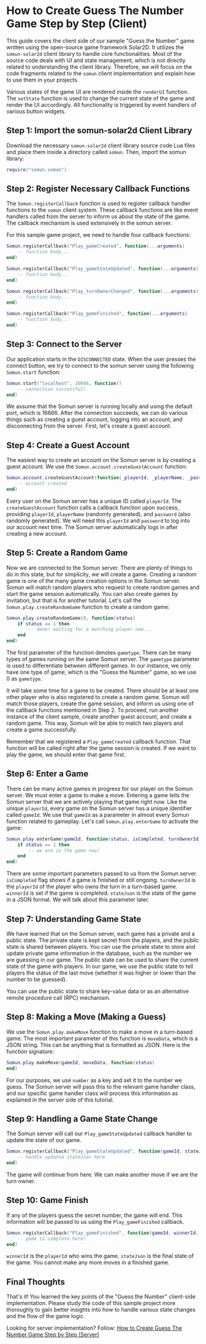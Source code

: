 # How to Create Guess The Number Game Step by Step (Client)

This guide covers the client side of our sample "Guess the Number" game written using the open-source game framework Solar2D. It utilizes the `somun-solar2d` client library to handle core functionalities. Most of the source code deals with UI and state management, which is not directly related to understanding the client library. Therefore, we will focus on the code fragments related to the `somun` client implementation and explain how to use them in your projects.

Various states of the game UI are rendered inside the `renderUI` function. The `setState` function is used to change the current state of the game and render the UI accordingly. All functionality is triggered by event handlers of various button widgets.

## Step 1: Import the somun-solar2d Client Library

Download the necessary `somun-solar2d` client library source code Lua files and place them inside a directory called `somun`. Then, import the somun library:

```lua
require("somun.somun")
```

## Step 2: Register Necessary Callback Functions

The `Somun.registerCallback` function is used to register callback handler functions to the `somun` client system. These callback functions are like event handlers called from the server to inform us about the state of the game. The callback mechanism is used extensively in the somun server.

For this sample game project, we need to handle four callback functions:

```lua
Somun.registerCallback("Play_gameCreated", function(...arguments)
    -- function body...
end)

Somun.registerCallback("Play_gameStateUpdated", function(...arguments)
    -- function body...
end)

Somun.registerCallback("Play_turnOwnerChanged", function(...arguments)
    -- function body...
end)

Somun.registerCallback("Play_gameFinished", function(...arguments)
    -- function body...
end)
```

## Step 3: Connect to the Server

Our application starts in the `DISCONNECTED` state. When the user presses the connect button, we try to connect to the somun server using the following `Somun.start` function:

```lua
Somun.start("localhost", 16666, function()
    -- connection successful!
end)
```

We assume that the Somun server is running locally and using the default port, which is 16666. After the connection succeeds, we can do various things such as creating a guest account, logging into an account, and disconnecting from the server. First, let's create a guest account.

## Step 4: Create a Guest Account

The easiest way to create an account on the Somun server is by creating a guest account. We use the `Somun.account.createGuestAccount` function:

```lua
Somun.account.createGuestAccount(function(_playerId, _playerName, _password)
    -- account created
end)
```

Every user on the Somun server has a unique ID called `playerId`. The `createGuestAccount` function calls a callback function upon success, providing `playerId`, `playerName` (randomly generated), and `password` (also randomly generated). We will need this `playerId` and `password` to log into our account next time. The Somun server automatically logs in after creating a new account.

## Step 5: Create a Random Game

Now we are connected to the Somun server. There are plenty of things to do in this state, but for simplicity, we will create a game. Creating a random game is one of the many game creation options in the Somun server. Somun will match random players who request to create random games and start the game session automatically. You can also create games by invitation, but that is for another tutorial. Let's call the `Somun.play.createRandomGame` function to create a random game:

```lua
Somun.play.createRandomGame(0, function(status)
    if status == 1 then
        -- done! waiting for a matching player now...
    end
end)
```

The first parameter of the function denotes `gametype`. There can be many types of games running on the same Somun server. The `gametype` parameter is used to differentiate between different games. In our instance, we only have one type of game, which is the "Guess the Number" game, so we use 0 as `gametype`.

It will take some time for a game to be created. There should be at least one other player who is also registered to create a random game. Somun will match those players, create the game session, and inform us using one of the callback functions mentioned in Step 2. To proceed, run another instance of the client sample, create another guest account, and create a random game. This way, Somun will be able to match two players and create a game successfully.

Remember that we registered a `Play_gameCreated` callback function. That function will be called right after the game session is created. If we want to play the game, we should enter that game first.

## Step 6: Enter a Game

There can be many active games in progress for our player on the Somun server. We must enter a game to make a move. Entering a game tells the Somun server that we are actively playing that game right now. Like the unique `playerId`, every game on the Somun server has a unique identifier called `gameId`. We use that `gameId` as a parameter in almost every Somun function related to gameplay. Let's call `Somun.play.enterGame` to activate the game:

```lua
Somun.play.enterGame(gameId, function(status, isCompleted, turnOwnerId, winnerId, stateJson)
    if status == 1 then
        -- we are in the game now!
    end
end)
```

There are some important parameters passed to us from the Somun server. `isCompleted` flag shows if a game is finished or still ongoing. `turnOwnerId` is the `playerId` of the player who owns the turn in a turn-based game. `winnerId` is set if the game is completed. `stateJson` is the state of the game in a JSON format. We will talk about this parameter later.

## Step 7: Understanding Game State

We have learned that on the Somun server, each game has a private and a public state. The private state is kept secret from the players, and the public state is shared between players. You can use the private state to store and update private game information in the database, such as the number we are guessing in our game. The public state can be used to share the current state of the game with players. In our game, we use the public state to tell players the status of the last move (whether it was higher or lower than the number to be guessed).

You can use the public state to share key-value data or as an alternative remote procedure call (RPC) mechanism.

## Step 8: Making a Move (Making a Guess)

We use the `Somun.play.makeMove` function to make a move in a turn-based game. The most important parameter of this function is `moveData`, which is a JSON string. This can be anything that is formatted as JSON. Here is the function signature:

```lua
Somun.play.makeMove(gameId, moveData, function(status)
end)
```

For our purposes, we use `number` as a key and set it to the number we guess. The Somun server will pass this to the relevant game handler class, and our specific game handler class will process this information as explained in the server side of this tutorial.

## Step 9: Handling a Game State Change

The Somun server will call our `Play_gameStateUpdated` callback handler to update the state of our game.

```lua
Somun.registerCallback("Play_gameStateUpdated", function(gameId, stateJson)
    -- handle updated stateJson here
end)
```

The game will continue from here. We can make another move if we are the turn owner.

## Step 10: Game Finish

If any of the players guess the secret number, the game will end. This information will be passed to us using the `Play_gameFinished` callback.

```lua
Somun.registerCallback("Play_gameFinished", function(gameId, winnerId, stateJson)
    -- game is complete here!
end)
```

`winnerId` is the `playerId` who wins the game. `stateJson` is the final state of the game. You cannot make any more moves in a finished game.

## Final Thoughts

That's it! You learned the key points of the "Guess the Number" client-side implementation. Please study the code of this sample project more thoroughly to gain better insights into how to handle various state changes and the flow of the game logic.

Looking for server implementation? Follow: [How to Create Guess The Number Game Step by Step (Server)](guessthenumber-steps-server.MD)
